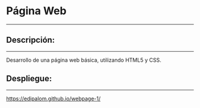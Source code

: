# Página Web
---
## Descripción:
---
Desarrollo de una página web básica, utilizando HTML5 y CSS.

## Despliegue:
---  
https://edipalom.github.io/webpage-1/
